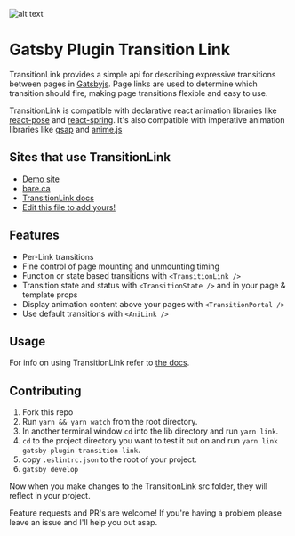 ![alt text](https://raw.githubusercontent.com/TylerBarnes/gatsby-plugin-transition-link/master/images/gatsby-plugin-transition-link.png "Gatsby Plugin Transition Link logo")

# Gatsby Plugin Transition Link

TransitionLink provides a simple api for describing expressive transitions between pages in [Gatsbyjs](https://www.gatsbyjs.org/). Page links are used to determine which transition should fire, making page transitions flexible and easy to use.

TransitionLink is compatible with declarative react animation libraries like [react-pose](https://popmotion.io/pose/) and [react-spring](https://react-spring.surge.sh/). It's also compatible with imperative animation libraries like [gsap](https://greensock.com) and [anime.js](http://animejs.com/)

## Sites that use TransitionLink

- [Demo site](https://gatsby-plugin-transition-link.netlify.com/)
- [bare.ca](https://bare.ca/)
- [TransitionLink docs](https://transitionlink.tylerbarnes.ca/)
- [Edit this file to add yours!](https://github.com/TylerBarnes/gatsby-plugin-transition-link/blob/master/readme.md)

## Features

- Per-Link transitions
- Fine control of page mounting and unmounting timing
- Function or state based transitions with `<TransitionLink />`
- Transition state and status with `<TransitionState />` and in your page & template props
- Display animation content above your pages with `<TransitionPortal />`
- Use default transitions with `<AniLink />`

## Usage

For info on using TransitionLink refer to [the docs](https://transitionlink.tylerbarnes.ca/).

## Contributing

1. Fork this repo
2. Run `yarn && yarn watch` from the root directory.
3. In another terminal window `cd` into the lib directory and run `yarn link`.
4. `cd` to the project directory you want to test it out on and run `yarn link gatsby-plugin-transition-link`.
5. copy `.eslintrc.json` to the root of your project.
6. `gatsby develop`

Now when you make changes to the TransitionLink src folder, they will reflect in your project.

Feature requests and PR's are welcome! If you're having a problem please leave an issue and I'll help you out asap.
